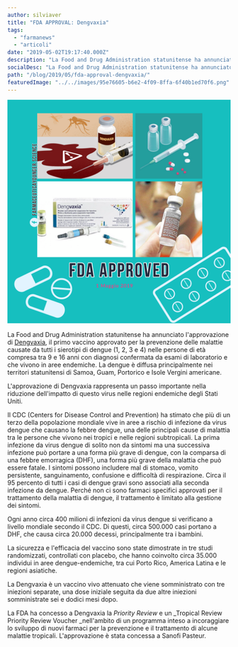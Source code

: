 ```yaml
---
author: silviaver
title: "FDA APPROVAL: Dengvaxia"
tags:
  - "farmanews"
  - "articoli"
date: "2019-05-02T19:17:40.000Z"
description: "La Food and Drug Administration statunitense ha annunciato l'approvazione di Dengvaxia, il primo vaccino approvato per la prevenzione delle malattie causate da tutti i sierotipi di dengue (1, 2, 3 e 4) nelle persone di età compresa tra 9 e 16 anni con diagnosi confermata da esami di laboratorio e che vivono in aree endemiche. La dengue è diffusa principalmente nei territori statunitensi di Samoa, Guam, Portorico e Isole Vergini americane."
socialDesc: "La Food and Drug Administration statunitense ha annunciato l'approvazione di Dengvaxia, il primo vaccino approvato per la prevenzione delle malattie causate da tutti i sierotipi di dengue (1, 2, 3 e 4) nelle persone di età compresa tra 9 e 16 anni con diagnosi confermata da esami di laboratorio e che vivono in aree endemiche. La dengue è diffusa principalmente nei territori statunitensi di Samoa, Guam, Portorico e Isole Vergini americane."
path: "/blog/2019/05/fda-approval-dengvaxia/"
featuredImage: "../../images/95e76605-b6e2-4f09-8ffa-6f40b1ed70f6.png"
---
```


![null](../../images/95e76605-b6e2-4f09-8ffa-6f40b1ed70f6.png)

La Food and Drug Administration statunitense ha annunciato l'approvazione di [Dengvaxia](https://www.fda.gov/news-events/press-announcements/first-fda-approved-vaccine-prevention-dengue-disease-endemic-regions), il primo vaccino approvato per la prevenzione delle malattie causate da tutti i sierotipi di dengue (1, 2, 3 e 4) nelle persone di età compresa tra 9 e 16 anni con diagnosi confermata da esami di laboratorio e che vivono in aree endemiche. La dengue è diffusa principalmente nei territori statunitensi di Samoa, Guam, Portorico e Isole Vergini americane.

L'approvazione di Dengvaxia rappresenta un passo importante nella riduzione dell'impatto di questo virus nelle regioni endemiche degli Stati Uniti.

Il CDC (Centers for Disease Control and Prevention) ha stimato che più di un terzo della popolazione mondiale vive in aree a rischio di infezione da virus dengue che causano la febbre dengue, una delle principali cause di malattia tra le persone che vivono nei tropici e nelle regioni subtropicali. La prima infezione da virus dengue di solito non da sintomi ma una successiva infezione può portare a una forma più grave di dengue, con la comparsa di una febbre emorragica (DHF), una forma più grave della malattia che può essere fatale. I sintomi possono includere mal di stomaco, vomito persistente, sanguinamento, confusione e difficoltà di respirazione. Circa il 95 percento di tutti i casi di dengue gravi sono associati alla seconda infezione da dengue. Perché non ci sono farmaci specifici approvati per il trattamento della malattia di dengue, il trattamento è limitato alla gestione dei sintomi.

Ogni anno circa 400 milioni di infezioni da virus dengue si verificano a livello mondiale secondo il CDC. Di questi, circa 500.000 casi portano a DHF, che causa circa 20.000 decessi, principalmente tra i bambini.

La sicurezza e l'efficacia del vaccino sono state dimostrate in tre studi randomizzati, controllati con placebo, che hanno coinvolto circa 35.000 individui in aree dengue-endemiche, tra cui Porto Rico, America Latina e le regioni asiatiche.

La Dengvaxia è un vaccino vivo attenuato che viene somministrato con tre iniezioni separate, una dose iniziale seguita da due altre iniezioni somministrate sei e dodici mesi dopo.

La FDA ha concesso a Dengvaxia la _Priority Review_ e un \_Tropical Review Priority Review Voucher \_nell'ambito di un programma inteso a incoraggiare lo sviluppo di nuovi farmaci per la prevenzione e il trattamento di alcune malattie tropicali. L'approvazione è stata concessa a Sanofi Pasteur.
